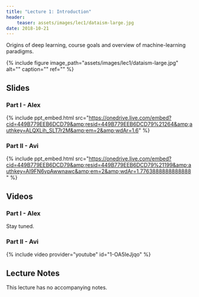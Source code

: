 ```yaml
---
title: "Lecture 1: Introduction"
header:
    teaser: assets/images/lec1/dataism-large.jpg
date: 2018-10-21
---
```


Origins of deep learning, course goals and overview of machine-learning
paradigms.

{% include figure
image_path="assets/images/lec1/dataism-large.jpg"
alt="" caption="" ref=""
%}

## Slides


### Part I - Alex

{% include ppt_embed.html
src="https://onedrive.live.com/embed?cid=449B779EEB6DCD79&amp;resid=449B779EEB6DCD79%21264&amp;authkey=ALQXLih_SLT7r2M&amp;em=2&amp;wdAr=1.6" %}

### Part II - Avi

{% include ppt_embed.html
src="https://onedrive.live.com/embed?cid=449B779EEB6DCD79&amp;resid=449B779EEB6DCD79%21199&amp;authkey=AI9FN6vpAwwnawc&amp;em=2&amp;wdAr=1.7763888888888888" %}

## Videos

### Part I - Alex

Stay tuned.

### Part II - Avi

{% include video provider="youtube" id="1-OA5IeJjqo" %}

## Lecture Notes

This lecture has no accompanying notes.

